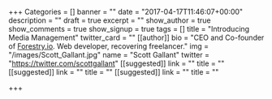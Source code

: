+++
Categories = []
banner = ""
date = "2017-04-17T11:46:07+00:00"
description = ""
draft = true
excerpt = ""
show_author = true
show_comments = true
show_signup = true
tags = []
title = "Introducing Media Management"
twitter_card = ""
[[author]]
bio = "CEO and Co-founder of <a href='https://forestry.io' title='Forestry.io CMS'>Forestry.io</a>. Web developer, recovering freelancer."
img = "/images/Scott_Gallant.jpg"
name = "Scott Gallant"
twitter = "https://twitter.com/scottgallant"
[[suggested]]
link = ""
title = ""
[[suggested]]
link = ""
title = ""
[[suggested]]
link = ""
title = ""

+++

